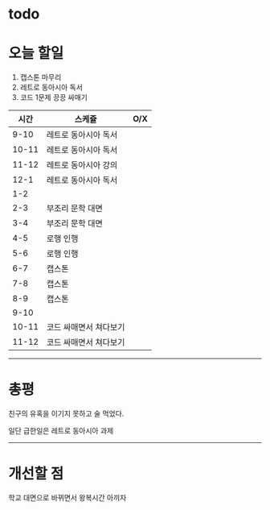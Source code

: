 # todo

# 오늘 할일

1. 캡스톤 마무리
2. 레트로 동아시아 독서
3. 코드 1문제 끙끙 싸매기

| 시간 | 스케쥴 | O/X |
| --- | --- | --- |
| 9-10 | 레트로 동아시아 독서 |  |
| 10-11 | 레트로 동아시아 독서 |  |
| 11-12 | 레트로 동아시아 강의 |  |
| 12-1 | 레트로 동아시아 독서 |  |
| 1-2 |  |  |
| 2-3 | 부조리 문학 대면 |  |
| 3-4 | 부조리 문학 대면 |  |
| 4-5 | 로행 인행 |  |
| 5-6 | 로행 인행 |  |
| 6-7 | 캡스톤 |  |
| 7-8 | 캡스톤 |  |
| 8-9 | 캡스톤 |  |
| 9-10 |  |  |
| 10-11 | 코드 싸매면서 쳐다보기 |  |
| 11-12 | 코드 싸매면서 쳐다보기 |  |

---

# 총평

친구의 유혹을 이기지 못하고 술 먹었다.

일단 급한일은 레트로 동아시아 과제

---

# 개선할 점

학교 대면으로 바뀌면서 왕복시간 아끼자

